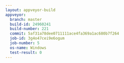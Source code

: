```yaml
---
layout: appveyor-build
appveyor:
  branch: master
  build-id: 24960241
  build-number: 221
  commit: 5af31a78dee0711111ace4fa369a1ac680b7f264
  job-id: 3g4o47cei9e6ogum
  job-number: 5
  os-name: Windows
  test-result: 0
---
```

